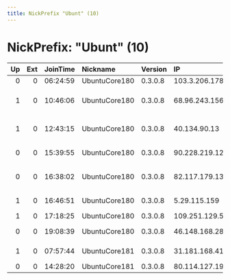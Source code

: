 ```yaml
---
title: NickPrefix "Ubunt" (10)
---
```


# NickPrefix: "Ubunt" (10)

|   Up |   Ext | JoinTime   | Nickname      | Version   | IP             | AS                             | CC   |   ORp |   Dirp | OS    | Contact   |   eFamMembers |
|-----:|------:|:-----------|:--------------|:----------|:---------------|:-------------------------------|:-----|------:|-------:|:------|:----------|--------------:|
|    0 |     0 | 06:24:59   | UbuntuCore180 | 0.3.0.8   | 103.3.206.178  | Continental AG                 | in   | 40125 |      0 | Linux | None      |             1 |
|    1 |     0 | 10:46:06   | UbuntuCore180 | 0.3.0.8   | 68.96.243.156  | Cox Communications Inc.        | us   | 40923 |      0 | Linux | None      |             1 |
|    1 |     0 | 12:43:15   | UbuntuCore180 | 0.3.0.8   | 40.134.90.13   | Windstream Communications Inc  | us   | 46148 |      0 | Linux | None      |             1 |
|    0 |     0 | 15:39:55   | UbuntuCore180 | 0.3.0.8   | 90.228.219.126 | Telia Company AB               | se   | 39459 |      0 | Linux | None      |             1 |
|    0 |     0 | 16:38:02   | UbuntuCore180 | 0.3.0.8   | 82.117.179.131 | New Telesystems - TV, Ltd.     | ru   | 38673 |      0 | Linux | None      |             1 |
|    1 |     0 | 16:46:51   | UbuntuCore180 | 0.3.0.8   | 5.29.115.159   | Hot-Net internet services Ltd. | il   | 36356 |      0 | Linux | None      |             1 |
|    1 |     0 | 17:18:25   | UbuntuCore180 | 0.3.0.8   | 109.251.129.58 | Freenet Ltd.                   | ua   | 45797 |      0 | Linux | None      |             1 |
|    0 |     0 | 19:08:39   | UbuntuCore180 | 0.3.0.8   | 46.148.168.28  | Tomkow Sp. z o.o.              | pl   | 33199 |      0 | Linux | None      |             1 |
|    1 |     0 | 07:57:44   | UbuntuCore181 | 0.3.0.8   | 31.181.168.41  | PJSC Rostelecom                | ru   | 45368 |      0 | Linux | None      |             1 |
|    0 |     0 | 14:28:20   | UbuntuCore181 | 0.3.0.8   | 80.114.127.197 | Ziggo                          | nl   | 38349 |      0 | Linux | None      |             1 |
